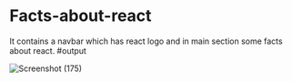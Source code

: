 # Facts-about-react
It contains a navbar which has react logo and in main section some facts about react.
#output

![Screenshot (175)](https://user-images.githubusercontent.com/115480641/233847716-91dd3401-7831-4fb3-ad19-b7a451b9e202.jpeg)
